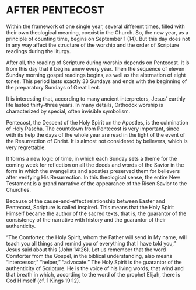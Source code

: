 # AFTER PENTECOST

Within the framework of one single year, several different times, filled with their own theological meaning, coexist in the Church. So, the new year, as a principle of counting time, begins on September 1 (14). But this day does not in any way affect the structure of the worship and the order of Scripture readings during the liturgy.

After all, the reading of Scripture during worship depends on Pentecost. It is from this day that it begins anew every year. Then the sequence of eleven Sunday morning gospel readings begins, as well as the alternation of eight tones. This period lasts exactly 33 Sundays and ends with the beginning of the preparatory Sundays of Great Lent.

It is interesting that, according to many ancient interpreters, Jesus' earthly life lasted thirty-three years. In many details, Orthodox worship is characterized by special, often invisible symbolism.

Pentecost, the Descent of the Holy Spirit on the Apostles, is the culmination of Holy Pascha. The countdown from Pentecost is very important, since with its help the days of the whole year are read in the light of the event of the Resurrection of Christ. It is almost not considered by believers, which is very regrettable.

It forms a new logic of time, in which each Sunday sets a theme for the coming week for reflection on all the deeds and words of the Savior in the form in which the evangelists and apostles preserved them for believers after verifying His Resurrection. In this theological sense, the entire New Testament is a grand narrative of the appearance of the Risen Savior to the Churches.

Because of the cause-and-effect relationship between Easter and Pentecost, Scripture is called inspired. This means that the Holy Spirit Himself became the author of the sacred texts, that is, the guarantor of the consistency of the narrative with history and the guarantor of their authenticity.

“The Comforter, the Holy Spirit, whom the Father will send in My name, will teach you all things and remind you of everything that I have told you,” Jesus said about this (John 14:26). Let us remember that the word Comforter from the Gospel, in the biblical understanding, also means “intercessor,” “helper,” “advocate.” The Holy Spirit is the guarantor of the authenticity of Scripture. He is the voice of his living words, that wind and that breath in which, according to the word of the prophet Elijah, there is God Himself (cf. 1 Kings 19:12).
